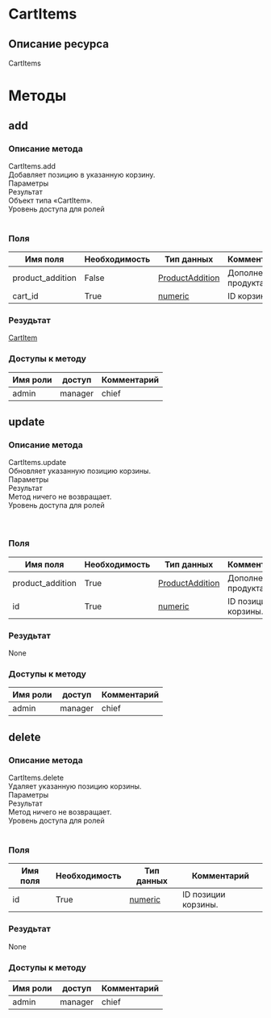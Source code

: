 
# CartItems

## Описание ресурса
CartItems<br/>
# Методы

## add

### Описание метода
CartItems.add<br/>Добавляет позицию в указанную корзину.<br/>Параметры<br/>Результат<br/>Объект типа «CartItem».<br/>Уровень доступа для ролей<br/><br/>
### Поля

| Имя поля | Необходимость | Тип данных | Комментарий |
|---|---|---|---|
|product_addition|False|[ProductAddition](/docs/types/ProductAddition.md)|Дополнение продукта.<br/>|
|cart_id|True|[numeric](/docs/types/numeric.md)|ID корзины.<br/>|

### Резудьтат
[CartItem](/docs/types/CartItem.md)
### Доступы к методу

| Имя роли | доступ | Комментарий |
|---|---|---|
|admin|manager|chief|chief_partner|operator|admin_partner
## update

### Описание метода
CartItems.update<br/>Обновляет указанную позицию корзины.<br/>Параметры<br/>Результат<br/>Метод ничего не возвращает.<br/>Уровень доступа для ролей<br/><br/><br/>
### Поля

| Имя поля | Необходимость | Тип данных | Комментарий |
|---|---|---|---|
|product_addition|True|[ProductAddition](/docs/types/ProductAddition.md)|Дополнение продукта.<br/>|
|id|True|[numeric](/docs/types/numeric.md)|ID позиции корзины.<br/>|

### Резудьтат
None
### Доступы к методу

| Имя роли | доступ | Комментарий |
|---|---|---|
|admin|manager|chief|chief_partner|operator|admin_partner
## delete

### Описание метода
CartItems.delete<br/>Удаляет указанную позицию корзины.<br/>Параметры<br/>Результат<br/>Метод ничего не возвращает.<br/>Уровень доступа для ролей<br/><br/>
### Поля

| Имя поля | Необходимость | Тип данных | Комментарий |
|---|---|---|---|
|id|True|[numeric](/docs/types/numeric.md)|ID позиции корзины.<br/>|

### Резудьтат
None
### Доступы к методу

| Имя роли | доступ | Комментарий |
|---|---|---|
|admin|manager|chief|chief_partner|operator|admin_partner